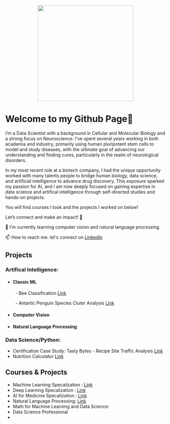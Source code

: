 <div id="header" align="center">
  <img src="https://i.giphy.com/media/v1.Y2lkPTc5MGI3NjExNHJ3YTMwM2RyNGhiNnU0ZmZmOGtsMDZ2b3l0MHdieHBxZGFiZzF4MSZlcD12MV9pbnRlcm5hbF9naWZfYnlfaWQmY3Q9cw/vTNWp0OA3qg9dBzhog/giphy.gif" width="300"/>
</div>

# Welcome to my Github Page👋

I’m a Data Scientist with a background in Cellular and Molecular Biology and a strong focus on Neuroscience. I’ve spent several years working in both academia and industry, primarily using human pluripotent stem cells to model and study diseases, with the ultimate goal of advancing our understanding and finding cures, particularly in the realm of neurological disorders.

In my most recent role at a biotech company, I had the unique opportunity worked with many talents people to bridge human biology, data science, and artificial intelligence to advance drug discovery. This exposure sparked my passion for AI, and I am now deeply focused on gaining expertise in data science and artifical intelligence through self-directed studies and hands-on projects.

You will find courses I took and the projects I worked on below! 

Let’s connect and make an impact! 🚀


<!--🔭 I’m currently working on developing skills in machine learning and artifical intelligence. -->
🌱 I’m currently learning computer vision and natural language processing. 

📫 How to reach me: let's connect on [LinkedIn](https://www.linkedin.com/in/meiliang-pan)

  
## Projects
### Artifical Intelligence:
- #### Classic ML
&nbsp; &nbsp; &nbsp; &nbsp; - Bee Classification  [Link](https://github.com/mei-pan/Bee-Classification/tree/main)

&nbsp; &nbsp; &nbsp; &nbsp; - Antartic Penguin Species Cluter Analysis [Link](https://github.com/mei-pan/Antarctic-Penguin-Species-Cluster-Analysis)
- #### Computer Vision 
- #### Natural Language Processing 

### Data Science/Python:
- Certification Case Study: Tasty Bytes - Recipe Site Traffic Analysis [Link](https://github.com/mei-pan/Tastey_Bytes_in-process/tree/main)
- Nutrition Calculator [Link](https://github.com/mei-pan/nutrition_calculator/tree/main) 
## Courses & Projects 
- Machine Learning Specalization : [Link](https://github.com/mei-pan/Machine_Learning_Specialization)
- Deep Learning Specalization : [Link](https://github.com/mei-pan/Deep_Learning_Specialization)
- AI for Medicine Specalization : [Link](https://github.com/mei-pan/AI_for_Medicine_Specalization)
- Natural Language Processing: [Link](https://github.com/mei-pan/Natural_Language_Processing_Specialization)
- Math for Machine Learning and Data Science:
- Data Science Professional
- 
  

